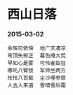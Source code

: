 # 西山日落

__2015-03-02__

```
余晖可依傍  地广天凄凉
穹顶失邪正  暮色掩大荒
早知心是雾  可怜雀蚁狂
哪吒八臂锁  军师坐两方
怅怅八百载  尘沙埋参商
人去人来道  雪晴雪后霜
```
